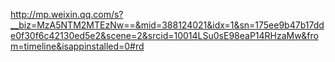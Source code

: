 http://mp.weixin.qq.com/s?__biz=MzA5NTM2MTEzNw==&mid=388124021&idx=1&sn=175ee9b47b17dde0f30f6c42130ed5e2&scene=2&srcid=10014LSu0sE98eaP14RHzaMw&from=timeline&isappinstalled=0#rd

